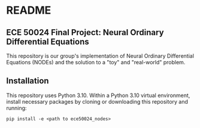 # README

## ECE 50024 Final Project: Neural Ordinary Differential Equations

This repository is our group's implementation of Neural Ordinary Differential Equations (NODEs) and the solution to a "toy" and "real-world" problem.

## Installation

This repository uses Python 3.10. Within a Python 3.10 virtual environment, install necessary packages by cloning or downloading this repository and running:
```
pip install -e <path to ece50024_nodes>
```
